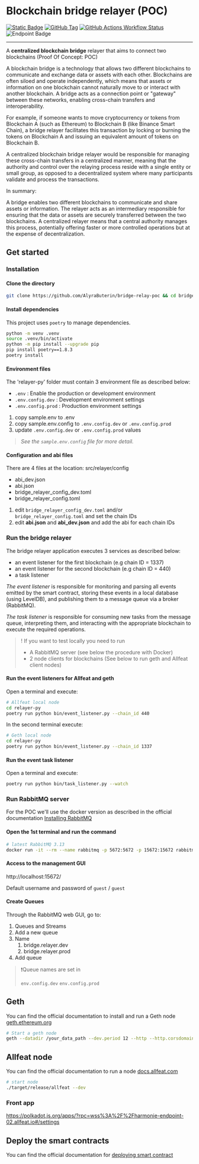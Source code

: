 # Blockchain bridge relayer (POC)

[![Static Badge](https://img.shields.io/badge/3.12-blue?logo=python&logoColor=white&label=%7C%20Python)](https://www.python.org/downloads/release/python-3120/)
[![GitHub Tag](https://img.shields.io/github/v/tag/ArnaudSene/bridge-relay-poc?logo=github&label=%7C%20Tag)](https://github.com/ArnaudSene/bridge-relay-poc/releases/tag/v0.1.0) 
[![GitHub Actions Workflow Status](https://img.shields.io/github/actions/workflow/status/ArnaudSene/bridge-relay-poc/01-deploy.yml?logo=githubactions&logoColor=white&label=%7C%20build)](https://github.com/ArnaudSene/bridge-relay-poc/actions/workflows/01-deploy.yml) 
![Endpoint Badge](https://img.shields.io/endpoint?url=https://gist.githubusercontent.com/ArnaudSene/ddcf34589ce0297a4bf5ab8cd21ebbf2/raw/3f80da2bbbdcabfca3a7f4dad39706415557e323/covbadge.json&logo=pytest&logoColor=white&label=%7C%20Coverage)

---

A **centralized blockchain bridge** relayer that aims to connect two blockchains (Proof Of Concept: POC)

A blockchain bridge is a technology that allows two different blockchains to communicate and exchange data or assets with each other. Blockchains are often siloed and operate independently, which means that assets or information on one blockchain cannot naturally move to or interact with another blockchain. A bridge acts as a connection point or "gateway" between these networks, enabling cross-chain transfers and interoperability.

For example, if someone wants to move cryptocurrency or tokens from Blockchain A (such as Ethereum) to Blockchain B (like Binance Smart Chain), a bridge relayer facilitates this transaction by locking or burning the tokens on Blockchain A and issuing an equivalent amount of tokens on Blockchain B.

A centralized blockchain bridge relayer would be responsible for managing these cross-chain transfers in a centralized manner, meaning that the authority and control over the relaying process reside with a single entity or small group, as opposed to a decentralized system where many participants validate and process the transactions.

In summary:

A bridge enables two different blockchains to communicate and share assets or information.
The relayer acts as an intermediary responsible for ensuring that the data or assets are securely transferred between the two blockchains.
A centralized relayer means that a central authority manages this process, potentially offering faster or more controlled operations but at the expense of decentralization.

## Get started

### Installation

#### Clone the directory

```bash
git clone https://github.com/AlyraButerin/bridge-relay-poc && cd bridge-relay-poc
```

#### Install dependencies

This project uses `poetry` to manage dependencies.

```bash
python -m venv .venv
source .venv/bin/activate
python -m pip install --upgrade pip
pip install poetry==1.8.3
poetry install 
```

#### Environment files

The 'relayer-py' folder must contain 3 environment file as described below:

- `.env`             : Enable the production or development environment
- `.env.config.dev`  : Development environment settings
- `.env.config.prod` : Production environment settings


1. copy sample.env to .env
2. copy sample.env.config to `.env.config.dev` or `.env.config.prod`
3. update `.env.config.dev` or `.env.config.prod` values

> *See the `sample.env.config` file for more detail.*

#### Configuration and abi files

There are 4 files at the location: src/relayer/config

- abi_dev.json
- abi.json
- bridge_relayer_config_dev.toml
- bridge_relayer_config.toml


1. edit `bridge_relayer_config_dev.toml` and/or `bridge_relayer_config.toml` and set the chain IDs
2. edit **abi.json** and **abi_dev.json** and add the abi for each chain IDs


### Run the bridge relayer

The bridge relayer application executes 3 services as described below:

- an event listener for the first blockchain (e.g chain ID = 1337)
- an event listener for the second blockchain (e.g chain ID = 440)
- a task listener 

*The event listener* is responsible for monitoring and parsing all events emitted by the smart contract, storing these events in a local database (using LevelDB), and publishing them to a message queue via a broker (RabbitMQ).

*The task listener* is responsible for consuming new tasks from the message queue, interpreting them, and interacting with the appropriate blockchain to execute the required operations.

>! If you want to test locally you need to run 
>
> - A RabbitMQ server (see below the procedure with Docker)
> - 2 node clients for blockchains (See below to run geth and Allfeat client nodes) 

#### Run the event listeners for Allfeat and geth

Open a terminal and execute:

```bash
# Allfeat local node
cd relayer-py
poetry run python bin/event_listener.py --chain_id 440
```

In the second terminal execute:

```bash
# Geth local node
cd relayer-py
poetry run python bin/event_listener.py --chain_id 1337
```

#### Run the event task listener

Open a terminal and execute:

```bash
poetry run python bin/task_listener.py --watch
```


### Run RabbitMQ server

For the POC we'll use the docker version as described in the official documentation [Installing RabbitMQ
](https://www.rabbitmq.com/docs/download)

#### Open the 1st terminal and run the command

```bash
# latest RabbitMQ 3.13
docker run -it --rm --name rabbitmq -p 5672:5672 -p 15672:15672 rabbitmq:3.13-management
```

#### Access to the management GUI

http://localhost:15672/

Default username and password of `guest` / `guest`

#### Create Queues

Through the RabbitMQ web GUI, go to:

1. Queues and Streams
2. Add a new queue
3. Name
   1. bridge.relayer.dev
   2. bridge.relayer.prod
4. Add queue

> ❗Queue names are set in
>
> `env.config.dev`
> `env.config.prod`


## Geth

You can find the official documentation to install and run a Geth node [geth.ethereum.org](https://geth.ethereum.org/docs/getting-started/installing-geth)

```bash
# Start a geth node
geth --datadir /your_data_path --dev.period 12 --http --http.corsdomain '*' --http.api web3,eth,debug,personal,net --vmdebug --dev console
```

## Allfeat node

You can find the official documentation to run a node [docs.allfeat.com](https://docs.allfeat.com/running-a-node/without-docker/)


```bash
# start node
./target/release/allfeat --dev
```

### Front app

https://polkadot.js.org/apps/?rpc=wss%3A%2F%2Fharmonie-endpoint-02.allfeat.io#/settings


## Deploy the smart contracts

You can find the official documentation for [deploying smart contract](https://github.com/AlyraButerin/Allfeat-EVM-bridge-POC/blob/dev/hardhat/COMMANDS.md)
